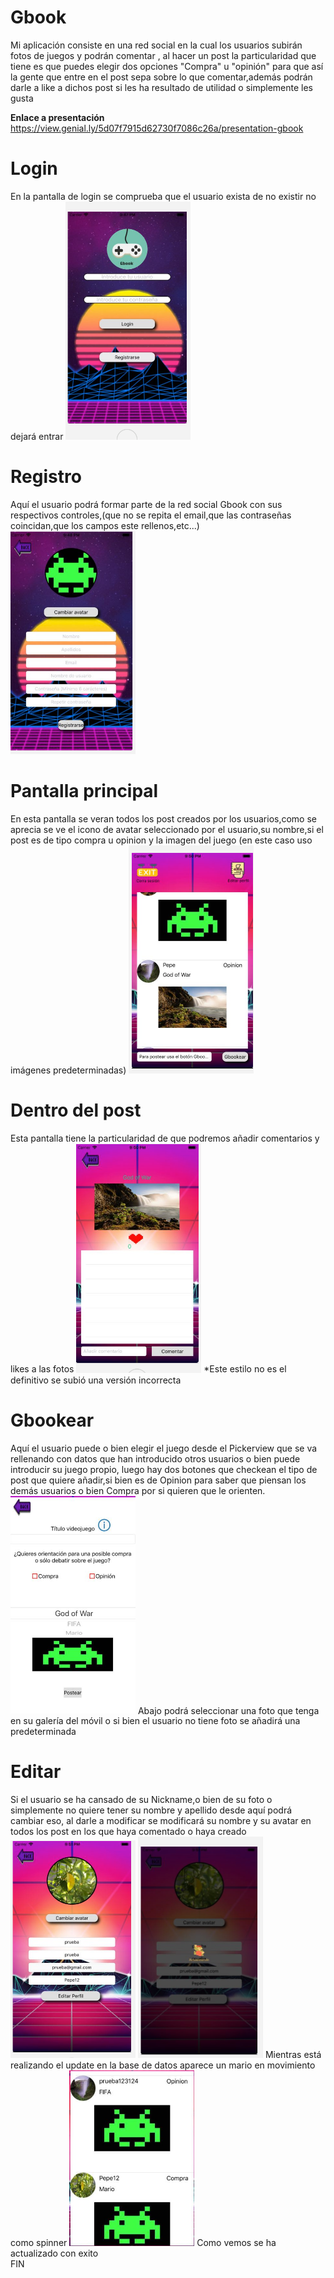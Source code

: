 # Gbook

Mi aplicación consiste en una red social en la cual los usuarios subirán fotos de juegos y podrán comentar , al hacer un post la particularidad que tiene es que puedes elegir dos opciones "Compra" u "opinión" para que así la gente que entre en el post sepa sobre lo que comentar,además podrán darle a like a dichos post si les ha resultado de utilidad o simplemente les gusta

<strong>Enlace a presentación</strong>
https://view.genial.ly/5d07f7915d62730f7086c26a/presentation-gbook

<h1>Login</h1>
En la pantalla de login se comprueba que el usuario exista de no existir no dejará entrar

<img src=./Gbook/Imagenes/1.PNG width=200px>

<h1>Registro</h1>
Aquí el usuario podrá formar parte de la red social Gbook con sus respectivos controles,(que no se repita el email,que las contraseñas coincidan,que los campos este rellenos,etc...)

<img src=./Gbook/Imagenes/2.PNG width=200px>

<h1>Pantalla principal</h1>
En esta pantalla se veran todos los post creados por los usuarios,como se aprecia se ve el icono de avatar seleccionado por el usuario,su nombre,si el post es de tipo compra u opinion y la imagen del juego (en este caso uso imágenes predeterminadas)

<img src=./Gbook/Imagenes/4.PNG width=200px>

<h1>Dentro del post</h1>
Esta pantalla tiene la particularidad de que podremos añadir comentarios y likes a las fotos


<img src=./Gbook/Imagenes/5.PNG width=200px>
*Este estilo no es el definitivo se subió una versión incorrecta

<h1>Gbookear</h1>
Aquí el usuario puede o bien elegir el juego desde el Pickerview que se va rellenando con datos que han introducido otros usuarios o bien puede introducir su juego propio, luego hay dos botones que checkean el tipo de post que quiere añadir,si bien es de Opinion para saber que piensan los demás usuarios o bien Compra por si quieren que le orienten.

<img src=./Gbook/Imagenes/3.PNG width=200px>
Abajo podrá seleccionar una foto que tenga en su galería del móvil o si bien el usuario no tiene foto se añadirá una predeterminada

<h1>Editar</h1>
Si el usuario se ha cansado de su Nickname,o bien de su foto o simplemente no quiere tener su nombre y apellido desde aquí podrá cambiar eso, al darle a modificar se modificará su nombre y su avatar en todos los post en los que haya comentado o haya creado
<img src=./Gbook/Imagenes/6.PNG width=200px>


<img src=./Gbook/Imagenes/7.PNG width=200px>
Mientras está realizando el update en la base de datos aparece un mario en movimiento como spinner

<img src=./Gbook/Imagenes/8.PNG width=200px>
Como vemos se ha actualizado con exito

<br>
FIN
